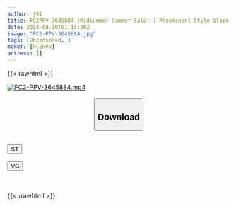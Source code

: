 ```yaml
---
author: j91
title: FC2PPV 3645884 [Midsummer Summer Sale! ] Preeminent Style Slope Beauty Woman! The First And Last Time, Until The First Facial Cum Shot In Life, This Cuteness Can Not Be Experienced Anywhere Else!
date: 2023-08-10T01:15:00Z
image: "FC2-PPV-3645884.jpg"
tags: [Uncensored, ]
maker: [FC2PPV]
actress: []
---
```



{{< rawhtml >}}

<div class="video" data-videoid="2WaPJaG9dkSZdyA">
    <a href="javascript:;">
        <img src="https://my.j91.asia/posts/FC2-PPV-3645884/FC2-PPV-3645884.jpg" width="WIDTH" height="HEIGHT" alt="FC2-PPV-3645884.mp4" loading="lazy">
    </a>
</div>

<script type="text/javascript" src="https://j91.asia/asset/on-demand-st.js"></script>

<br>
  <link rel="stylesheet" href="https://j91.asia/asset/bs5.css">
  
  <center>
  <button class="btn btn-primary" type="button" data-bs-toggle="collapse" data-bs-target=".multi-collapse" aria-expanded="false" aria-controls="multiCollapseExample1 multiCollapseExample2"><h2>Download</h2></button></center>
</p>
<div class="row">
  <div class="col">
    <div class="collapse multi-collapse" id="multiCollapseExample1">
      <div class="card card-body">
	      	      <br>
<div class="buttons">  
<a href="https://streamtape.to/v/2WaPJaG9dkSZdyA"><button class="btn-hover color-3"><i class="fa fa-download"></i> ST</button></a></div>
    </div>
  </div>
</div>
  <div class="col">
    <div class="collapse multi-collapse" id="multiCollapseExample2">
      <div class="card card-body">
	      <br>
<div class="buttons">
    <a href="https://vidguard.to/v/pVa4E8LV8BEkzMZ"><button class="btn-hover color-9"><i class="fa fa-download"></i> VG</button></a></div>
<br><br>
      </div>
    </div>
  </div>
</div>

{{< /rawhtml >}}